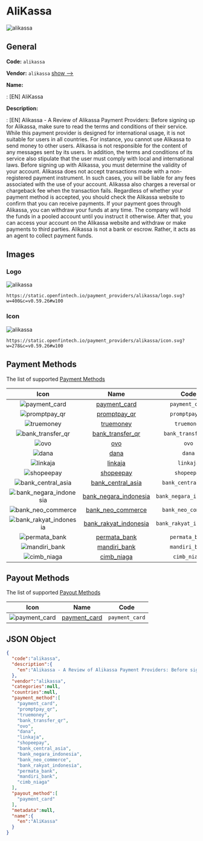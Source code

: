 
# AliKassa 
![alikassa](https://static.openfintech.io/payment_providers/alikassa/logo.svg?w=400&c=v0.59.26#w100)  

## General 
 
**Code:** `alikassa` 
 
**Vendor:** `alikassa` [show -->](/vendors/alikassa/) 
 
**Name:** 
 
:	[EN] AliKassa 
 
**Description:** 
 
: [EN] Alikassa - A Review of Alikassa Payment Providers: Before signing up for Alikassa, make sure to read the terms and conditions of their service. While this payment provider is designed for international usage, it is not suitable for users in all countries. For instance, you cannot use Alikassa to send money to other users. Alikassa is not responsible for the content of any messages sent by its users. In addition, the terms and conditions of its service also stipulate that the user must comply with local and international laws. Before signing up with Alikassa, you must determine the validity of your account. Alikassa does not accept transactions made with a non-registered payment instrument. In such cases, you will be liable for any fees associated with the use of your account. Alikassa also charges a reversal or chargeback fee when the transaction fails. Regardless of whether your payment method is accepted, you should check the Alikassa website to confirm that you can receive payments. If your payment goes through Alikassa, you can withdraw your funds at any time. The company will hold the funds in a pooled account until you instruct it otherwise. After that, you can access your account on the Alikassa website and withdraw or make payments to third parties. Alikassa is not a bank or escrow. Rather, it acts as an agent to collect payment funds. 
 

## Images 

### Logo 
 
![alikassa](https://static.openfintech.io/payment_providers/alikassa/logo.svg?w=400&c=v0.59.26#w100)  

```
https://static.openfintech.io/payment_providers/alikassa/logo.svg?w=400&c=v0.59.26#w100
```  

### Icon 
 
![alikassa](https://static.openfintech.io/payment_providers/alikassa/icon.svg?w=278&c=v0.59.26#w100)  

```
https://static.openfintech.io/payment_providers/alikassa/icon.svg?w=278&c=v0.59.26#w100
```  

## Payment Methods 
 
The list of supported [Payment Methods](/payment-methods/) 

|Icon|Name|Code| 
|:---:|:---:|:---:| 
|![payment_card](https://static.openfintech.io/payment_methods/payment_card/icon.svg?w=278&c=v0.59.26#w100) |[payment_card](/payment-methods/payment_card/)|`payment_card`| 
|![promptpay_qr](https://static.openfintech.io/payment_methods/promptpay_qr/icon.svg?w=278&c=v0.59.26#w100) |[promptpay_qr](/payment-methods/promptpay_qr/)|`promptpay_qr`| 
|![truemoney](https://static.openfintech.io/payment_methods/truemoney/icon.png?w=278&c=v0.59.26#w100) |[truemoney](/payment-methods/truemoney/)|`truemoney`| 
|![bank_transfer_qr](https://static.openfintech.io/payment_methods/bank_transfer_qr/icon.svg?w=278&c=v0.59.26#w100) |[bank_transfer_qr](/payment-methods/bank_transfer_qr/)|`bank_transfer_qr`| 
|![ovo](https://static.openfintech.io/payment_methods/ovo/icon.png?w=278&c=v0.59.26#w100) |[ovo](/payment-methods/ovo/)|`ovo`| 
|![dana](https://static.openfintech.io/payment_methods/dana/icon.png?w=278&c=v0.59.26#w100) |[dana](/payment-methods/dana/)|`dana`| 
|![linkaja](https://static.openfintech.io/payment_methods/linkaja/icon.png?w=278&c=v0.59.26#w100) |[linkaja](/payment-methods/linkaja/)|`linkaja`| 
|![shopeepay](https://static.openfintech.io/payment_methods/shopeepay/icon.svg?w=278&c=v0.59.26#w100) |[shopeepay](/payment-methods/shopeepay/)|`shopeepay`| 
|![bank_central_asia](https://static.openfintech.io/payment_methods/bank_central_asia/icon.svg?w=278&c=v0.59.26#w100) |[bank_central_asia](/payment-methods/bank_central_asia/)|`bank_central_asia`| 
|![bank_negara_indonesia](https://static.openfintech.io/payment_methods/bank_negara_indonesia/icon.svg?w=278&c=v0.59.26#w100) |[bank_negara_indonesia](/payment-methods/bank_negara_indonesia/)|`bank_negara_indonesia`| 
|![bank_neo_commerce](https://static.openfintech.io/payment_methods/bank_neo_commerce/icon.png?w=278&c=v0.59.26#w100) |[bank_neo_commerce](/payment-methods/bank_neo_commerce/)|`bank_neo_commerce`| 
|![bank_rakyat_indonesia](https://static.openfintech.io/payment_methods/bank_rakyat_indonesia/icon.svg?w=278&c=v0.59.26#w100) |[bank_rakyat_indonesia](/payment-methods/bank_rakyat_indonesia/)|`bank_rakyat_indonesia`| 
|![permata_bank](https://static.openfintech.io/payment_methods/permata_bank/icon.svg?w=278&c=v0.59.26#w100) |[permata_bank](/payment-methods/permata_bank/)|`permata_bank`| 
|![mandiri_bank](https://static.openfintech.io/payment_methods/mandiri_bank/icon.svg?w=278&c=v0.59.26#w100) |[mandiri_bank](/payment-methods/mandiri_bank/)|`mandiri_bank`| 
|![cimb_niaga](https://static.openfintech.io/payment_methods/cimb_niaga/icon.svg?w=278&c=v0.59.26#w100) |[cimb_niaga](/payment-methods/cimb_niaga/)|`cimb_niaga`| 
 

## Payout Methods 
 
The list of supported [Payout Methods](/payout-methods/) 

|Icon|Name|Code| 
|:---:|:---:|:---:| 
|![payment_card](https://static.openfintech.io/payout_methods/payment_card/icon.svg?w=278&c=v0.59.26#w40) |[payment_card](payout-methodspayment_card/)|`payment_card`| 
 

## JSON Object 

```json
{
  "code":"alikassa",
  "description":{
    "en":"Alikassa - A Review of Alikassa Payment Providers: Before signing up for Alikassa, make sure to read the terms and conditions of their service. While this payment provider is designed for international usage, it is not suitable for users in all countries. For instance, you cannot use Alikassa to send money to other users. Alikassa is not responsible for the content of any messages sent by its users. In addition, the terms and conditions of its service also stipulate that the user must comply with local and international laws. Before signing up with Alikassa, you must determine the validity of your account. Alikassa does not accept transactions made with a non-registered payment instrument. In such cases, you will be liable for any fees associated with the use of your account. Alikassa also charges a reversal or chargeback fee when the transaction fails. Regardless of whether your payment method is accepted, you should check the Alikassa website to confirm that you can receive payments. If your payment goes through Alikassa, you can withdraw your funds at any time. The company will hold the funds in a pooled account until you instruct it otherwise. After that, you can access your account on the Alikassa website and withdraw or make payments to third parties. Alikassa is not a bank or escrow. Rather, it acts as an agent to collect payment funds."
  },
  "vendor":"alikassa",
  "categories":null,
  "countries":null,
  "payment_method":[
    "payment_card",
    "promptpay_qr",
    "truemoney",
    "bank_transfer_qr",
    "ovo",
    "dana",
    "linkaja",
    "shopeepay",
    "bank_central_asia",
    "bank_negara_indonesia",
    "bank_neo_commerce",
    "bank_rakyat_indonesia",
    "permata_bank",
    "mandiri_bank",
    "cimb_niaga"
  ],
  "payout_method":[
    "payment_card"
  ],
  "metadata":null,
  "name":{
    "en":"AliKassa"
  }
}
```  
